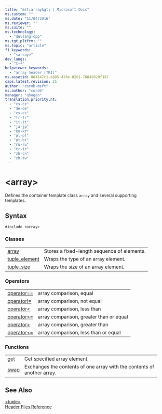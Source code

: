 ```yaml
---
title: "&lt;array&gt; | Microsoft Docs"
ms.custom: ""
ms.date: "11/04/2016"
ms.reviewer: ""
ms.suite: ""
ms.technology: 
  - "devlang-cpp"
ms.tgt_pltfrm: ""
ms.topic: "article"
f1_keywords: 
  - "<array>"
dev_langs: 
  - "C++"
helpviewer_keywords: 
  - "array header [TR1]"
ms.assetid: 084147c1-e805-478e-8201-76846020f187
caps.latest.revision: 21
author: "corob-msft"
ms.author: "corob"
manager: "ghogen"
translation.priority.ht: 
  - "cs-cz"
  - "de-de"
  - "es-es"
  - "fr-fr"
  - "it-it"
  - "ja-jp"
  - "ko-kr"
  - "pl-pl"
  - "pt-br"
  - "ru-ru"
  - "tr-tr"
  - "zh-cn"
  - "zh-tw"
---
```

# &lt;array&gt;
Defines the container template class `array` and several supporting templates.  
  
## Syntax  
  
```  
#include <array>  
```  
  
### Classes  
  
|||  
|-|-|  
|[array](../standard-library/array-class-stl.md)|Stores a fixed-length sequence of elements.|  
|[tuple_element](../standard-library/tuple-element-class-array.md)|Wraps the type of an array element.|  
|[tuple_size](../standard-library/tuple-size-class-array.md)|Wraps the size of an array element.|  
  
### Operators  
  
|||  
|-|-|  
|[operator==](../standard-library/array-operators.md#operator_eq_eq)|array comparison, equal|  
|[operator!=](../standard-library/array-operators.md#operator_neq)|array comparison, not equal|  
|[operator\<](../standard-library/array-operators.md#operator_lt_)|array comparison, less than|  
|[operator>=](../standard-library/array-operators.md#operator_gt__eq)|array comparison, greater than or equal|  
|[operator>](../standard-library/array-operators.md#operator_gt_)|array comparison, greater than|  
|[operator<=](../standard-library/array-operators.md#operator_lt__eq)|array comparison, less than or equal|  
  
### Functions  
  
|||  
|-|-|  
|[get](../standard-library/array-functions.md#get_function)|Get specified array element.|  
|[swap](../standard-library/array-functions.md#swap_function)|Exchanges the contents of one array with the contents of another array.|  
  
## See Also  
 [\<tuple>](../standard-library/tuple.md)   
 [Header Files Reference](../standard-library/cpp-standard-library-header-files.md)



